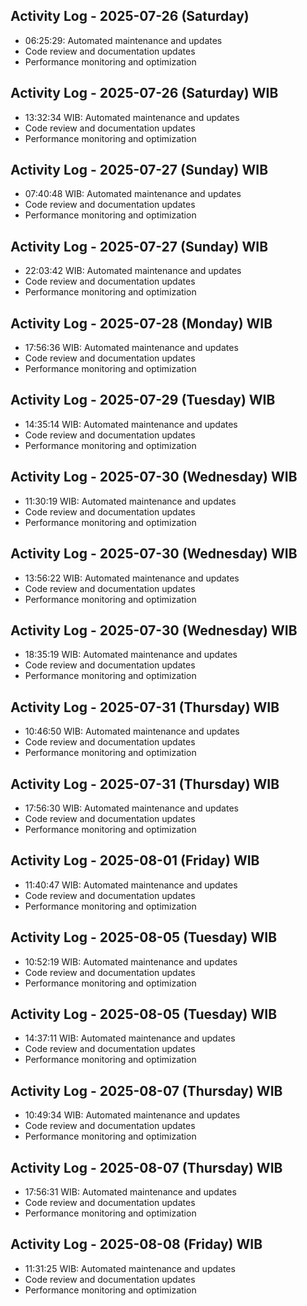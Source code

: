 ## Activity Log - 2025-07-26 (Saturday)
- 06:25:29: Automated maintenance and updates
- Code review and documentation updates
- Performance monitoring and optimization

## Activity Log - 2025-07-26 (Saturday) WIB
- 13:32:34 WIB: Automated maintenance and updates
- Code review and documentation updates
- Performance monitoring and optimization

## Activity Log - 2025-07-27 (Sunday) WIB
- 07:40:48 WIB: Automated maintenance and updates
- Code review and documentation updates
- Performance monitoring and optimization

## Activity Log - 2025-07-27 (Sunday) WIB
- 22:03:42 WIB: Automated maintenance and updates
- Code review and documentation updates
- Performance monitoring and optimization

## Activity Log - 2025-07-28 (Monday) WIB
- 17:56:36 WIB: Automated maintenance and updates
- Code review and documentation updates
- Performance monitoring and optimization

## Activity Log - 2025-07-29 (Tuesday) WIB
- 14:35:14 WIB: Automated maintenance and updates
- Code review and documentation updates
- Performance monitoring and optimization

## Activity Log - 2025-07-30 (Wednesday) WIB
- 11:30:19 WIB: Automated maintenance and updates
- Code review and documentation updates
- Performance monitoring and optimization

## Activity Log - 2025-07-30 (Wednesday) WIB
- 13:56:22 WIB: Automated maintenance and updates
- Code review and documentation updates
- Performance monitoring and optimization

## Activity Log - 2025-07-30 (Wednesday) WIB
- 18:35:19 WIB: Automated maintenance and updates
- Code review and documentation updates
- Performance monitoring and optimization

## Activity Log - 2025-07-31 (Thursday) WIB
- 10:46:50 WIB: Automated maintenance and updates
- Code review and documentation updates
- Performance monitoring and optimization

## Activity Log - 2025-07-31 (Thursday) WIB
- 17:56:30 WIB: Automated maintenance and updates
- Code review and documentation updates
- Performance monitoring and optimization

## Activity Log - 2025-08-01 (Friday) WIB
- 11:40:47 WIB: Automated maintenance and updates
- Code review and documentation updates
- Performance monitoring and optimization

## Activity Log - 2025-08-05 (Tuesday) WIB
- 10:52:19 WIB: Automated maintenance and updates
- Code review and documentation updates
- Performance monitoring and optimization

## Activity Log - 2025-08-05 (Tuesday) WIB
- 14:37:11 WIB: Automated maintenance and updates
- Code review and documentation updates
- Performance monitoring and optimization

## Activity Log - 2025-08-07 (Thursday) WIB
- 10:49:34 WIB: Automated maintenance and updates
- Code review and documentation updates
- Performance monitoring and optimization

## Activity Log - 2025-08-07 (Thursday) WIB
- 17:56:31 WIB: Automated maintenance and updates
- Code review and documentation updates
- Performance monitoring and optimization

## Activity Log - 2025-08-08 (Friday) WIB
- 11:31:25 WIB: Automated maintenance and updates
- Code review and documentation updates
- Performance monitoring and optimization

